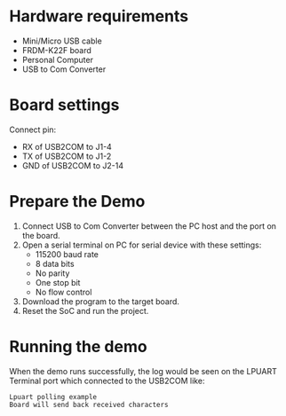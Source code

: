 Hardware requirements
===================
- Mini/Micro USB cable
- FRDM-K22F board
- Personal Computer
- USB to Com Converter

Board settings
============
Connect pin:
- RX of USB2COM to J1-4
- TX of USB2COM to J1-2
- GND of USB2COM to J2-14

Prepare the Demo
===============
1.  Connect USB to Com Converter between the PC host and the port on the board.
2.  Open a serial terminal on PC for serial device with these settings:
    - 115200 baud rate
    - 8 data bits
    - No parity
    - One stop bit
    - No flow control
3.  Download the program to the target board.
4.  Reset the SoC and run the project.

Running the demo
===============
When the demo runs successfully, the log would be seen on the LPUART Terminal port which connected to the USB2COM like:

~~~~~~~~~~~~~~~~~~~~~~~~~~~~~~~~~~~~~~~~~
Lpuart polling example
Board will send back received characters
~~~~~~~~~~~~~~~~~~~~~~~~~~~~~~~~~~~~~~~~~
